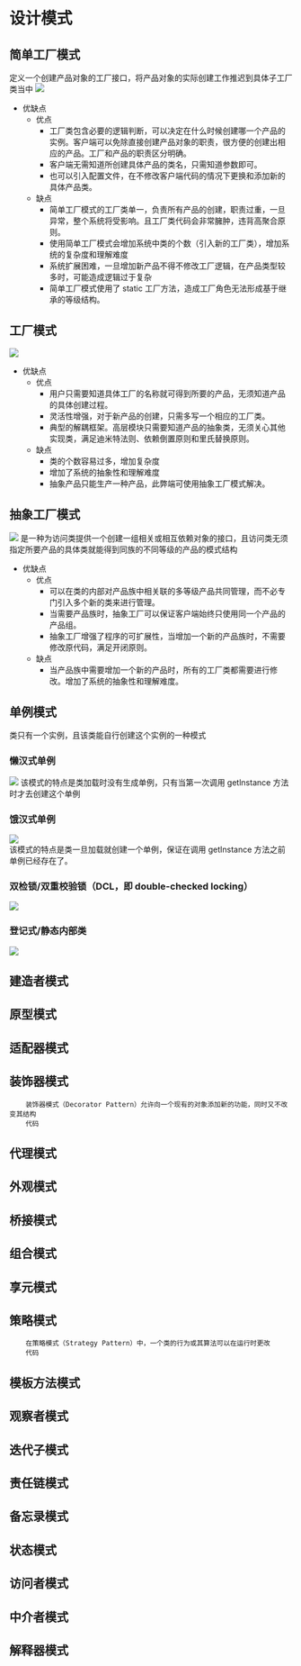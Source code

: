 # 设计模式
## 简单工厂模式
定义一个创建产品对象的工厂接口，将产品对象的实际创建工作推迟到具体子工厂类当中
![](../img/设计模式/简单工厂模式.png)
- 优缺点
  - 优点
    - 工厂类包含必要的逻辑判断，可以决定在什么时候创建哪一个产品的实例。客户端可以免除直接创建产品对象的职责，很方便的创建出相应的产品。工厂和产品的职责区分明确。
    - 客户端无需知道所创建具体产品的类名，只需知道参数即可。
    - 也可以引入配置文件，在不修改客户端代码的情况下更换和添加新的具体产品类。
  - 缺点
    - 简单工厂模式的工厂类单一，负责所有产品的创建，职责过重，一旦异常，整个系统将受影响。且工厂类代码会非常臃肿，违背高聚合原则。
    - 使用简单工厂模式会增加系统中类的个数（引入新的工厂类），增加系统的复杂度和理解难度
    - 系统扩展困难，一旦增加新产品不得不修改工厂逻辑，在产品类型较多时，可能造成逻辑过于复杂
    - 简单工厂模式使用了 static 工厂方法，造成工厂角色无法形成基于继承的等级结构。
## 工厂模式
![](../img/设计模式/工厂模式.png)			
- 优缺点
  - 优点
    - 用户只需要知道具体工厂的名称就可得到所要的产品，无须知道产品的具体创建过程。
    - 灵活性增强，对于新产品的创建，只需多写一个相应的工厂类。
    - 典型的解耦框架。高层模块只需要知道产品的抽象类，无须关心其他实现类，满足迪米特法则、依赖倒置原则和里氏替换原则。
  - 缺点
    - 类的个数容易过多，增加复杂度
    - 增加了系统的抽象性和理解难度
    - 抽象产品只能生产一种产品，此弊端可使用抽象工厂模式解决。
## 抽象工厂模式
![](../img/设计模式/抽象工厂模式.png)
是一种为访问类提供一个创建一组相关或相互依赖对象的接口，且访问类无须指定所要产品的具体类就能得到同族的不同等级的产品的模式结构
- 优缺点
  - 优点
    - 可以在类的内部对产品族中相关联的多等级产品共同管理，而不必专门引入多个新的类来进行管理。
    - 当需要产品族时，抽象工厂可以保证客户端始终只使用同一个产品的产品组。
    - 抽象工厂增强了程序的可扩展性，当增加一个新的产品族时，不需要修改原代码，满足开闭原则。
  - 缺点
    - 当产品族中需要增加一个新的产品时，所有的工厂类都需要进行修改。增加了系统的抽象性和理解难度。
## 单例模式
类只有一个实例，且该类能自行创建这个实例的一种模式
### 懒汉式单例
![](../img/设计模式/懒汉式单例.png)
该模式的特点是类加载时没有生成单例，只有当第一次调用 getlnstance 方法时才去创建这个单例
### 饿汉式单例
![](../img/设计模式/饿汉式单例.png)				
该模式的特点是类一旦加载就创建一个单例，保证在调用 getInstance 方法之前单例已经存在了。
### 双检锁/双重校验锁（DCL，即 double-checked locking）
![](../img/设计模式/DCL单例.png)
### 登记式/静态内部类
![](../img/设计模式/登记式单例.png)

## 建造者模式
## 原型模式
## 适配器模式
## 装饰器模式
		装饰器模式（Decorator Pattern）允许向一个现有的对象添加新的功能，同时又不改变其结构
		代码
			
			
			
			
			
## 代理模式
## 外观模式
## 桥接模式
## 组合模式
## 享元模式
## 策略模式
		在策略模式（Strategy Pattern）中，一个类的行为或其算法可以在运行时更改
		代码
			
			
			
			
## 模板方法模式
## 观察者模式
## 迭代子模式
## 责任链模式
## 备忘录模式
## 状态模式
## 访问者模式
## 中介者模式
## 解释器模式